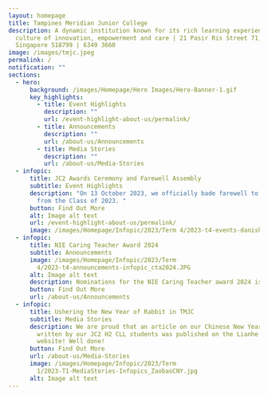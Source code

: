 ```yaml
---
layout: homepage
title: Tampines Meridian Junior College
description: A dynamic institution known for its rich learning experiences in a
  culture of innovation, empowerment and care | 21 Pasir Ris Street 71,
  Singapore 518799 | 6349 3660
image: /images/tmjc.jpeg
permalink: /
notification: ""
sections:
  - hero:
      background: /images/Homepage/Hero Images/Hero-Banner-1.gif
      key_highlights:
        - title: Event Highlights
          description: ""
          url: /event-highlight-about-us/permalink/
        - title: Announcements
          description: ""
          url: /about-us/Announcements
        - title: Media Stories
          description: ""
          url: /about-us/Media-Stories
  - infopic:
      title: JC2 Awards Ceremony and Farewell Assembly
      subtitle: Event Highlights
      description: "On 13 October 2023, we officially bade farewell to our students
        from the Class of 2023. "
      button: Find Out More
      alt: Image alt text
      url: /event-highlight-about-us/permalink/
      image: /images/Homepage/Infopic/2023/Term 4/2023-t4-events-danishschvisit.JPG
  - infopic:
      title: NIE Caring Teacher Award 2024
      subtitle: Announcements
      image: /images/Homepage/Infopic/2023/Term
        4/2023-t4-announcements-infopic_cta2024.JPG
      alt: Image alt text
      description: Nominations for the NIE Caring Teacher award 2024 is now opened!
      button: Find Out More
      url: /about-us/Announcements
  - infopic:
      title: Ushering the New Year of Rabbit in TMJC
      subtitle: Media Stories
      description: We are proud that an article on our Chinese New Year celebrations
        written by our JC2 H2 CLL students was published on the Lianhe Zaobao
        website! Well done!
      button: Find Out More
      url: /about-us/Media-Stories
      image: /images/Homepage/Infopic/2023/Term
        1/2023-T1-MediaStories-Infopics_ZaobaoCNY.jpg
      alt: Image alt text
---
```

